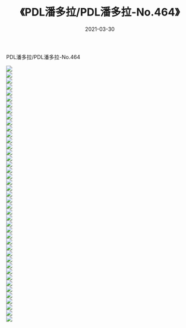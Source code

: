 ﻿---
layout: post
title:  《PDL潘多拉/PDL潘多拉-No.464》
date:   2021-03-30
img: http://img.660000.xyz/Sharelink/网络美图/2021/PDL潘多拉/PDL潘多拉-No.464/000.jpg
categories: [美女, 清纯, 唯美]
---

PDL潘多拉/PDL潘多拉-No.464

 ![](http://img.660000.xyz/Sharelink/网络美图/2021/PDL潘多拉/PDL潘多拉-No.464/001.jpg) <br>![](http://img.660000.xyz/Sharelink/网络美图/2021/PDL潘多拉/PDL潘多拉-No.464/002.jpg) <br>![](http://img.660000.xyz/Sharelink/网络美图/2021/PDL潘多拉/PDL潘多拉-No.464/003.jpg) <br>![](http://img.660000.xyz/Sharelink/网络美图/2021/PDL潘多拉/PDL潘多拉-No.464/004.jpg) <br>![](http://img.660000.xyz/Sharelink/网络美图/2021/PDL潘多拉/PDL潘多拉-No.464/005.jpg) <br>![](http://img.660000.xyz/Sharelink/网络美图/2021/PDL潘多拉/PDL潘多拉-No.464/006.jpg) <br>![](http://img.660000.xyz/Sharelink/网络美图/2021/PDL潘多拉/PDL潘多拉-No.464/007.jpg) <br>![](http://img.660000.xyz/Sharelink/网络美图/2021/PDL潘多拉/PDL潘多拉-No.464/008.jpg) <br>![](http://img.660000.xyz/Sharelink/网络美图/2021/PDL潘多拉/PDL潘多拉-No.464/009.jpg) <br>![](http://img.660000.xyz/Sharelink/网络美图/2021/PDL潘多拉/PDL潘多拉-No.464/010.jpg) <br>![](http://img.660000.xyz/Sharelink/网络美图/2021/PDL潘多拉/PDL潘多拉-No.464/011.jpg) <br>![](http://img.660000.xyz/Sharelink/网络美图/2021/PDL潘多拉/PDL潘多拉-No.464/012.jpg) <br>![](http://img.660000.xyz/Sharelink/网络美图/2021/PDL潘多拉/PDL潘多拉-No.464/013.jpg) <br>![](http://img.660000.xyz/Sharelink/网络美图/2021/PDL潘多拉/PDL潘多拉-No.464/014.jpg) <br>![](http://img.660000.xyz/Sharelink/网络美图/2021/PDL潘多拉/PDL潘多拉-No.464/015.jpg) <br>![](http://img.660000.xyz/Sharelink/网络美图/2021/PDL潘多拉/PDL潘多拉-No.464/016.jpg) <br>![](http://img.660000.xyz/Sharelink/网络美图/2021/PDL潘多拉/PDL潘多拉-No.464/017.jpg) <br>![](http://img.660000.xyz/Sharelink/网络美图/2021/PDL潘多拉/PDL潘多拉-No.464/018.jpg) <br>![](http://img.660000.xyz/Sharelink/网络美图/2021/PDL潘多拉/PDL潘多拉-No.464/019.jpg) <br>![](http://img.660000.xyz/Sharelink/网络美图/2021/PDL潘多拉/PDL潘多拉-No.464/020.jpg) <br>![](http://img.660000.xyz/Sharelink/网络美图/2021/PDL潘多拉/PDL潘多拉-No.464/021.jpg) <br>![](http://img.660000.xyz/Sharelink/网络美图/2021/PDL潘多拉/PDL潘多拉-No.464/022.jpg) <br>![](http://img.660000.xyz/Sharelink/网络美图/2021/PDL潘多拉/PDL潘多拉-No.464/023.jpg) <br>![](http://img.660000.xyz/Sharelink/网络美图/2021/PDL潘多拉/PDL潘多拉-No.464/024.jpg) <br>![](http://img.660000.xyz/Sharelink/网络美图/2021/PDL潘多拉/PDL潘多拉-No.464/025.jpg) <br>![](http://img.660000.xyz/Sharelink/网络美图/2021/PDL潘多拉/PDL潘多拉-No.464/026.jpg) <br>![](http://img.660000.xyz/Sharelink/网络美图/2021/PDL潘多拉/PDL潘多拉-No.464/027.jpg) <br>![](http://img.660000.xyz/Sharelink/网络美图/2021/PDL潘多拉/PDL潘多拉-No.464/028.jpg) <br>![](http://img.660000.xyz/Sharelink/网络美图/2021/PDL潘多拉/PDL潘多拉-No.464/029.jpg) <br>![](http://img.660000.xyz/Sharelink/网络美图/2021/PDL潘多拉/PDL潘多拉-No.464/030.jpg) <br>![](http://img.660000.xyz/Sharelink/网络美图/2021/PDL潘多拉/PDL潘多拉-No.464/031.jpg) <br>![](http://img.660000.xyz/Sharelink/网络美图/2021/PDL潘多拉/PDL潘多拉-No.464/032.jpg) <br>![](http://img.660000.xyz/Sharelink/网络美图/2021/PDL潘多拉/PDL潘多拉-No.464/033.jpg) <br>![](http://img.660000.xyz/Sharelink/网络美图/2021/PDL潘多拉/PDL潘多拉-No.464/034.jpg) <br>![](http://img.660000.xyz/Sharelink/网络美图/2021/PDL潘多拉/PDL潘多拉-No.464/035.jpg) <br>![](http://img.660000.xyz/Sharelink/网络美图/2021/PDL潘多拉/PDL潘多拉-No.464/036.jpg) <br>![](http://img.660000.xyz/Sharelink/网络美图/2021/PDL潘多拉/PDL潘多拉-No.464/037.jpg) <br>![](http://img.660000.xyz/Sharelink/网络美图/2021/PDL潘多拉/PDL潘多拉-No.464/038.jpg) <br>![](http://img.660000.xyz/Sharelink/网络美图/2021/PDL潘多拉/PDL潘多拉-No.464/039.jpg) <br>![](http://img.660000.xyz/Sharelink/网络美图/2021/PDL潘多拉/PDL潘多拉-No.464/040.jpg) <br>![](http://img.660000.xyz/Sharelink/网络美图/2021/PDL潘多拉/PDL潘多拉-No.464/041.jpg) <br>![](http://img.660000.xyz/Sharelink/网络美图/2021/PDL潘多拉/PDL潘多拉-No.464/042.jpg) <br>![](http://img.660000.xyz/Sharelink/网络美图/2021/PDL潘多拉/PDL潘多拉-No.464/043.jpg) <br>